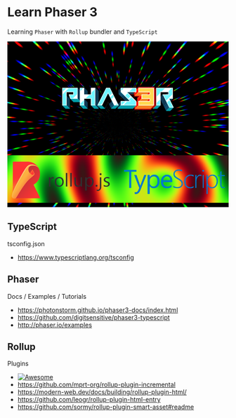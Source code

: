 # Learn Phaser 3

Learning `Phaser` with `Rollup` bundler and `TypeScript`

![](./screenshot.png)

## TypeScript

tsconfig.json
- https://www.typescriptlang.org/tsconfig

## Phaser

Docs / Examples / Tutorials
- https://photonstorm.github.io/phaser3-docs/index.html
- https://github.com/digitsensitive/phaser3-typescript
- http://phaser.io/examples

## Rollup

Plugins

- [![Awesome](https://awesome.re/badge.svg)](https://github.com/rollup/awesome)
- https://github.com/mprt-org/rollup-plugin-incremental
- https://modern-web.dev/docs/building/rollup-plugin-html/
- https://github.com/leogr/rollup-plugin-html-entry
- https://github.com/sormy/rollup-plugin-smart-asset#readme

